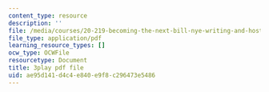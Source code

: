 ```yaml
---
content_type: resource
description: ''
file: /media/courses/20-219-becoming-the-next-bill-nye-writing-and-hosting-the-educational-show-january-iap-2015/ae95d141d4c4e840e9f8c296473e5486_H5yiAANS0Fc.pdf
file_type: application/pdf
learning_resource_types: []
ocw_type: OCWFile
resourcetype: Document
title: 3play pdf file
uid: ae95d141-d4c4-e840-e9f8-c296473e5486
---
```

